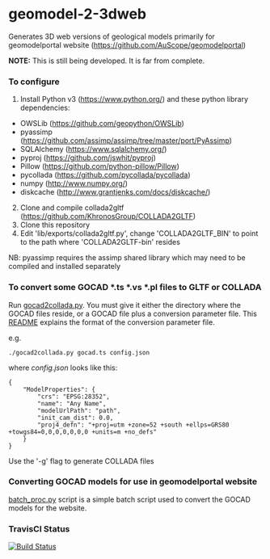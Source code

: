 # geomodel-2-3dweb

Generates 3D web versions of geological models primarily for geomodelportal website (https://github.com/AuScope/geomodelportal)

**NOTE:** This is still being developed. It is far from complete.

### To configure

1. Install Python v3 (https://www.python.org/) and these python library dependencies:
+ OWSLib (https://github.com/geopython/OWSLib)
+ pyassimp (https://github.com/assimp/assimp/tree/master/port/PyAssimp)
+ SQLAlchemy (https://www.sqlalchemy.org/)
+ pyproj (https://github.com/jswhit/pyproj)
+ Pillow (https://github.com/python-pillow/Pillow)
+ pycollada (https://github.com/pycollada/pycollada)
+ numpy (http://www.numpy.org/)
+ diskcache (http://www.grantjenks.com/docs/diskcache/)
2. Clone and compile collada2gltf (https://github.com/KhronosGroup/COLLADA2GLTF)
3. Clone this repository
4. Edit 'lib/exports/collada2gltf.py', change 'COLLADA2GLTF_BIN' to point to the path where 'COLLADA2GLTF-bin' resides

NB: pyassimp requires the assimp shared library which may need to be compiled and installed separately

### To convert some GOCAD *.ts *.vs *.pl files to GLTF or COLLADA

Run [gocad2collada.py](scripts/gocad2collada.py). You must give it either the directory where the GOCAD files reside, or a GOCAD file plus a conversion parameter file. This [README](scripts/input/README.md) explains the format of the conversion parameter file.   

e.g.
```
./gocad2collada.py gocad.ts config.json

```

where _config.json_ looks like this:

```
{
    "ModelProperties": {
        "crs": "EPSG:28352",
        "name": "Any Name",
        "modelUrlPath": "path",
        "init_cam_dist": 0.0,
        "proj4_defn": "+proj=utm +zone=52 +south +ellps=GRS80 +towgs84=0,0,0,0,0,0,0 +units=m +no_defs"
    }
}

```

Use the '-g' flag to generate COLLADA files

  
### Converting GOCAD models for use in geomodelportal website

[batch_proc.py](scripts/batch_proc.py) script is a simple batch script used to convert the GOCAD models for the website.


### TravisCI Status

[![Build Status](https://travis-ci.com/AuScope/geomodel-2-3dweb.svg?branch=master)](https://travis-ci.com/AuScope/geomodel-2-3dweb)

